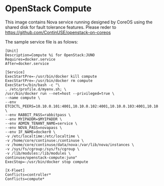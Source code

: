 # OpenStack Compute
This image contains Nova service running designed by CoreOS using the shared disk for fault tolerance features. Please reder to https://github.com/ContinUSE/openstack-on-coreos

The sample service file is as folows:
```
[Unit]
Description=Compute %i for OpenStack:JUNO
Requires=docker.service
After=docker.service

[Service]
ExecStartPre=-/usr/bin/docker kill compute
ExecStartPre=-/usr/bin/docker rm compute
ExecStart=/bin/bash -c "\
. /etc/profile.d/myenv.sh; \
/usr/bin/docker run --net=host --privileged=true \
--name compute \
--env ETCDCTL_PEERS=10.10.0.101:4001,10.10.0.102:4001,10.10.0.103:4001,10.10.0.104:4001 \
--env RABBIT_PASS=rabbitpass \
--env MYIPADDR=$MYIPADDR \
--env ADMIN_TENANT_NAME=service \
--env NOVA_PASS=novapass \
--env IF_NAME=docker0 \
-v /etc/localtime:/etc/localtime \
-v /home/core/continuse:/continuse \
-v /home/core/continuse/data/nova:/var/lib/nova/instances \
-v /sys/fs/cgroup:/sys/fs/cgroup \
-v /lib/modules:/lib/modules \
continuse/openstack-compute:juno"
ExecStop=-/usr/bin/docker stop compute

[X-Fleet]
Conflicts=controller*
Conflicts=compute*
```
